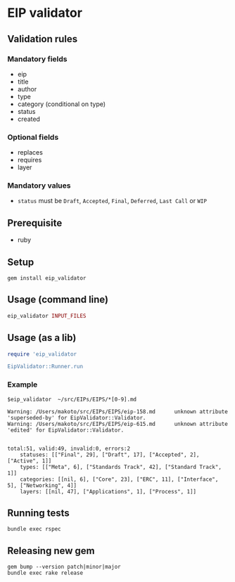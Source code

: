 # EIP validator

## Validation rules

### Mandatory fields

- eip
- title
- author
- type
- category (conditional on type)
- status
- created

### Optional fields

- replaces
- requires
- layer

### Mandatory values

- `status` must be `Draft`, `Accepted`, `Final`, `Deferred`, `Last Call` or `WIP`

## Prerequisite

- ruby

## Setup

```
gem install eip_validator
```

## Usage (command line)

```ruby
eip_validator INPUT_FILES
```

## Usage (as a lib)

```ruby
require 'eip_validator

EipValidator::Runner.run 
```

### Example

```
$eip_validator  ~/src/EIPs/EIPS/*[0-9].md

Warning: /Users/makoto/src/EIPs/EIPS/eip-158.md 	 unknown attribute 'superseded-by' for EipValidator::Validator.
Warning: /Users/makoto/src/EIPs/EIPS/eip-615.md 	 unknown attribute 'edited' for EipValidator::Validator.


total:51, valid:49, invalid:0, errors:2
	statuses: [["Final", 29], ["Draft", 17], ["Accepted", 2], ["Active", 1]]
	types: [["Meta", 6], ["Standards Track", 42], ["Standard Track", 1]]
	categories: [[nil, 6], ["Core", 23], ["ERC", 11], ["Interface", 5], ["Networking", 4]]
	layers: [[nil, 47], ["Applications", 1], ["Process", 1]]

```

## Running tests

```
bundle exec rspec
```

## Releasing new gem

```
gem bump --version patch|minor|major
bundle exec rake release
```

